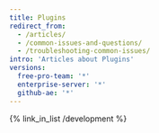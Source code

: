 ```yaml
---
title: Plugins
redirect_from:
  - /articles/
  - /common-issues-and-questions/
  - /troubleshooting-common-issues/
intro: 'Articles about Plugins'
versions:
  free-pro-team: '*'
  enterprise-server: '*'
  github-ae: '*'
---
```


{% link_in_list /development %}


